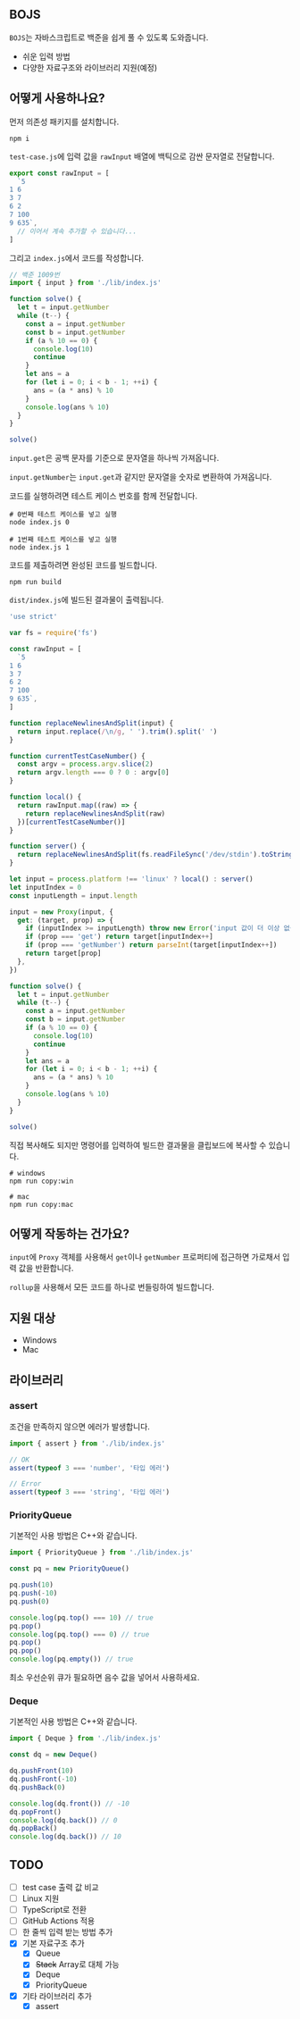 ## BOJS

`BOJS`는 자바스크립트로 백준을 쉽게 풀 수 있도록 도와줍니다.

- 쉬운 입력 방법
- 다양한 자료구조와 라이브러리 지원(예정)

## 어떻게 사용하나요?

먼저 의존성 패키지를 설치합니다.

```shell
npm i
```

`test-case.js`에 입력 값을 `rawInput` 배열에 백틱으로 감싼 문자열로 전달합니다.

```js
export const rawInput = [
  `5
1 6
3 7
6 2
7 100
9 635`,
  // 이어서 계속 추가할 수 있습니다...
]
```

그리고 `index.js`에서 코드를 작성합니다.

```js
// 백준 1009번
import { input } from './lib/index.js'

function solve() {
  let t = input.getNumber
  while (t--) {
    const a = input.getNumber
    const b = input.getNumber
    if (a % 10 == 0) {
      console.log(10)
      continue
    }
    let ans = a
    for (let i = 0; i < b - 1; ++i) {
      ans = (a * ans) % 10
    }
    console.log(ans % 10)
  }
}

solve()
```

`input.get`은 공백 문자를 기준으로 문자열을 하나씩 가져옵니다.

`input.getNumber`는 `input.get`과 같지만 문자열을 숫자로 변환하여 가져옵니다.

코드를 실행하려면 테스트 케이스 번호를 함께 전달합니다.

```shell
# 0번째 테스트 케이스를 넣고 실행
node index.js 0

# 1번째 테스트 케이스를 넣고 실행
node index.js 1
```

코드를 제출하려면 완성된 코드를 빌드합니다.

```shell
npm run build
```

`dist/index.js`에 빌드된 결과물이 출력됩니다.

```js
'use strict'

var fs = require('fs')

const rawInput = [
  `5
1 6
3 7
6 2
7 100
9 635`,
]

function replaceNewlinesAndSplit(input) {
  return input.replace(/\n/g, ' ').trim().split(' ')
}

function currentTestCaseNumber() {
  const argv = process.argv.slice(2)
  return argv.length === 0 ? 0 : argv[0]
}

function local() {
  return rawInput.map((raw) => {
    return replaceNewlinesAndSplit(raw)
  })[currentTestCaseNumber()]
}

function server() {
  return replaceNewlinesAndSplit(fs.readFileSync('/dev/stdin').toString())
}

let input = process.platform !== 'linux' ? local() : server()
let inputIndex = 0
const inputLength = input.length

input = new Proxy(input, {
  get: (target, prop) => {
    if (inputIndex >= inputLength) throw new Error('input 값이 더 이상 없습니다.')
    if (prop === 'get') return target[inputIndex++]
    if (prop === 'getNumber') return parseInt(target[inputIndex++])
    return target[prop]
  },
})

function solve() {
  let t = input.getNumber
  while (t--) {
    const a = input.getNumber
    const b = input.getNumber
    if (a % 10 == 0) {
      console.log(10)
      continue
    }
    let ans = a
    for (let i = 0; i < b - 1; ++i) {
      ans = (a * ans) % 10
    }
    console.log(ans % 10)
  }
}

solve()
```

직접 복사해도 되지만 명령어를 입력하여 빌드한 결과물을 클립보드에 복사할 수 있습니다.

```shell
# windows
npm run copy:win

# mac
npm run copy:mac
```

## 어떻게 작동하는 건가요?

`input`에 `Proxy` 객체를 사용해서 `get`이나 `getNumber` 프로퍼티에 접근하면 가로채서 입력 값을 반환합니다.

`rollup`을 사용해서 모든 코드를 하나로 번들링하여 빌드합니다.

## 지원 대상

- Windows
- Mac

## 라이브러리

### assert

조건을 만족하지 않으면 에러가 발생합니다.

```js
import { assert } from './lib/index.js'

// OK
assert(typeof 3 === 'number', '타입 에러')

// Error
assert(typeof 3 === 'string', '타입 에러')
```

### PriorityQueue

기본적인 사용 방법은 C++와 같습니다.

```js
import { PriorityQueue } from './lib/index.js'

const pq = new PriorityQueue()

pq.push(10)
pq.push(-10)
pq.push(0)

console.log(pq.top() === 10) // true
pq.pop()
console.log(pq.top() === 0) // true
pq.pop()
pq.pop()
console.log(pq.empty()) // true
```

최소 우선순위 큐가 필요하면 음수 값을 넣어서 사용하세요.

### Deque

기본적인 사용 방법은 C++와 같습니다.

```js
import { Deque } from './lib/index.js'

const dq = new Deque()

dq.pushFront(10)
dq.pushFront(-10)
dq.pushBack(0)

console.log(dq.front()) // -10
dq.popFront()
console.log(dq.back()) // 0
dq.popBack()
console.log(dq.back()) // 10
```

## TODO

- [ ] test case 출력 값 비교
- [ ] Linux 지원
- [ ] TypeScript로 전환
- [ ] GitHub Actions 적용
- [ ] 한 줄씩 입력 받는 방법 추가
- [x] 기본 자료구조 추가
  - [x] Queue
  - [x] ~~Stack~~ Array로 대체 가능
  - [x] Deque
  - [x] PriorityQueue
- [x] 기타 라이브러리 추가
  - [x] assert
